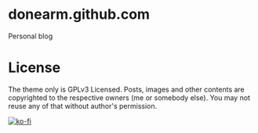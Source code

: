 donearm.github.com
==================

Personal blog

License
=======

The theme only is GPLv3 Licensed. Posts, images and other contents are 
copyrighted to the respective owners (me or somebody else). You may not reuse 
any of that without author's permission.

[![ko-fi](https://www.ko-fi.com/img/donate_sm.png)](https://ko-fi.com/W7W7KA0Z)
